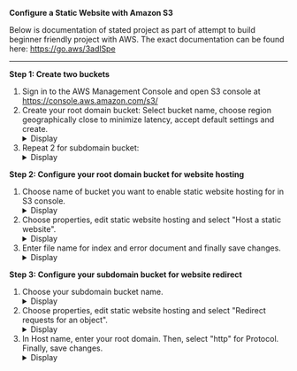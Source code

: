 **Configure a Static Website with Amazon S3**

Below is documentation of stated project as part of attempt to build beginner friendly project with AWS.
The exact documentation can be found here: https://go.aws/3adlSpe  

---

**Step 1: Create two buckets**
1. Sign in to the AWS Management Console and open S3 console at https://console.aws.amazon.com/s3/
2. Create your root domain bucket: Select bucket name, choose region geographically close to minimize latency, accept default settings and create.  <details><summary>Display</summary> <img src="https://user-images.githubusercontent.com/77137903/171223285-f5118759-fcdf-4b2a-93b6-1c4592b5e246.png" /> </details>  
3. Repeat 2 for subdomain bucket:  <details><summary>Display</summary><img src="https://user-images.githubusercontent.com/77137903/171224472-dde93f63-5dfe-4fa1-972a-7cadd75c72b4.png" /></details>

**Step 2: Configure your root domain bucket for website hosting**
1. Choose name of bucket you want to enable static website hosting for in S3 console.  <details><summary>Display</summary><img src="https://user-images.githubusercontent.com/77137903/171225510-7928f48f-1143-4d4e-a89f-452cce85eba8.png" /></details>
2. Choose properties, edit static website hosting and select "Host a static website".  <details><summary>Display</summary><img src="![image](https://user-images.githubusercontent.com/77137903/171226206-19a470bb-befc-4928-ab03-d7dcc6a5cb59.png" /></details>
3. Enter file name for index and error document and finally save changes.  <details><summary>Display</summary><img src="https://user-images.githubusercontent.com/77137903/171226566-487bfcf3-17f3-4f9e-986b-434e0e529787.png" /></details>


**Step 3: Configure your subdomain bucket for website redirect**
1. Choose your subdomain bucket name.  <details><summary>Display</summary><img src="https://user-images.githubusercontent.com/77137903/171228883-936e4da2-fac3-4679-8e24-6038c33ef87d.png" /></details>
2. Choose properties, edit static website hosting and select "Redirect requests for an object".  <details><summary>Display</summary><img src="https://user-images.githubusercontent.com/77137903/171229191-12465d32-a7d6-462a-bd41-06128404fe5e.png" /></details>
3. In Host name, enter your root domain. Then, select "http" for Protocol. Finally, save changes.  <details><summary>Display</summary><img src="https://user-images.githubusercontent.com/77137903/171229566-8a1046a9-c13d-40a9-89e0-f50db266c777.png" /></details>

